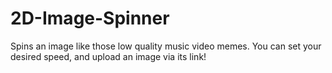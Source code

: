 # 2D-Image-Spinner
Spins an image like those low quality music video memes. You can set your desired speed, and upload an image via its link!
